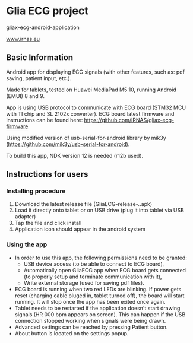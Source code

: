 # Glia ECG project
gliax-ecg-android-application


www.irnas.eu

## Basic Information
Android app for displaying ECG signals (with other features, such as: pdf saving, patient input, etc.).

Made for tablets, tested on Huawei MediaPad M5 10, running Android (EMUI) 8 and 9.

App is using USB protocol to communicate with ECG board (STM32 MCU with TI chip and SL 2102x converter). ECG board latest firmware and instructions can be found here: https://github.com/IRNAS/gliax-ecg-firmware

Using modified version of usb-serial-for-android library by mik3y (https://github.com/mik3y/usb-serial-for-android).

To build this app, NDK version 12 is needed (r12b used).

## Instructions for users
### Installing procedure
1. Download the latest release file (GliaECG-release-_._.apk)
2. Load it directly onto tablet or on USB drive (plug it into tablet via USB adapter)
3. Tap the file and click install
4. Application icon should appear in the android system

### Using the app
* In order to use this app, the following permissions need to be granted:
    * USB device access (to be able to connect to ECG board),
    * Automatically open GliaECG app when ECG board gets connected (to properly setup and terminate communication with it),
    * Write external storage (used for saving pdf files).
* ECG board is running when two red LEDs are blinking. If power gets reset (charging cable pluged in, tablet turned off), the board will start running. It will stop once the app has been exited once again.
* Tablet needs to be restarted if the application doesn't start drawing signals (HR 000 bpm appears on screen). This can happen if the USB connection stopped working when signals were being drawn.
* Advanced settings can be reached by pressing Patient button.
* About button is located on the settings popup.
